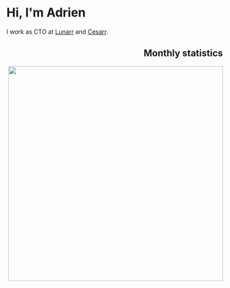 <h1>Hi, I'm Adrien</h1>
<div>I work as CTO at <a href="https://github.com/lunarr-group">Lunarr</a> and <a href="https://github.com/cesarr-school">Cesarr</a></<div>.

<h2 align="right">Monthly statistics</h2>
<div align="right">
  <img src="https://github-readme-stats.vercel.app/api/wakatime?username=adrien&api_domain=time.brignon.dev&bg_color=FFFFFF&title_color=000000&icon_color=000000&text_color=000000&layout=compact&hide_title=true&hide_border=true&card_width=600px&range=last_30_days" width="500">
</div>


